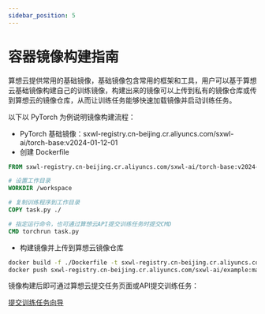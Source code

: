 ```yaml
---
sidebar_position: 5
---
```


# 容器镜像构建指南
算想云提供常用的基础镜像，基础镜像包含常用的框架和工具，用户可以基于算想云基础镜像构建自己的训练镜像，构建出来的镜像可以上传到私有的镜像仓库或传到算想云的镜像仓库，从而让训练任务能够快速加载镜像并启动训练任务。

以下以 PyTorch 为例说明镜像构建流程：
- PyTorch 基础镜像：sxwl-registry.cn-beijing.cr.aliyuncs.com/sxwl-ai/torch-base:v2024-01-12-01
- 创建 Dockerfile

```Dockerfile
FROM sxwl-registry.cn-beijing.cr.aliyuncs.com/sxwl-ai/torch-base:v2024-01-12-01

# 设置工作目录
WORKDIR /workspace

# 复制训练程序到工作目录
COPY task.py ./

# 指定运行命令，也可通过算想云API提交训练任务时提交CMD
CMD torchrun task.py
```

- 构建镜像并上传到算想云镜像仓库

```bash
docker build -f ./Dockerfile -t sxwl-registry.cn-beijing.cr.aliyuncs.com/sxwl-ai/example:main .
docker push sxwl-registry.cn-beijing.cr.aliyuncs.com/sxwl-ai/example:main
```

镜像构建后即可通过算想云提交任务页面或API提交训练任务：

[提交训练任务向导](http://localhost:3000/docs/cloud/cp-user-guide#%E6%8F%90%E4%BA%A4%E8%AE%AD%E7%BB%83%E4%BB%BB%E5%8A%A1)